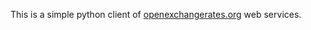 This is a simple python client of [openexchangerates.org] web services.

[openexchangerates.org]:https://openexchangerates.org
